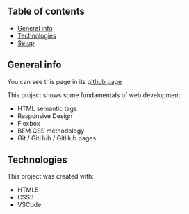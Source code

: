 ## Table of contents

- [General info](#general-info)
- [Technologies](#technologies)
- [Setup](#setup)

## General info

You can see this page in its [github page]()

This project shows some fundamentals of web development:

- HTML semantic tags
- Responsive Design
- Flexbox
- BEM CSS methodology
- Git / GitHub / GitHub pages


## Technologies

This project was created with:

- HTML5
- CSS3
- VSCode

